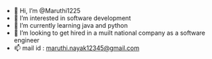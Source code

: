 - 👋 Hi, I’m @Maruthi1225
- 👀 I’m interested in software development
- 🌱 I’m currently learning java and python
- 💞️ I’m looking to get hired in a muilt national company as a software engineer
- 📫 mail id : maruthi.nayak12345@gmail.com

<!---
Maruthi1225/Maruthi1225 is a ✨ special ✨ repository because its `README.md` (this file) appears on your GitHub profile.
You can click the Preview link to take a look at your changes.
--->
